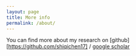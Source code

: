 ```yaml
---
layout: page
title: More info
permalink: /about/
---
```


You can find more about my research on 
[github][https://github.com/shiqichen17] /
[google scholar](https://scholar.google.com/citations?user=4Tg7zOMAAAAJ&hl=zh-CN)

